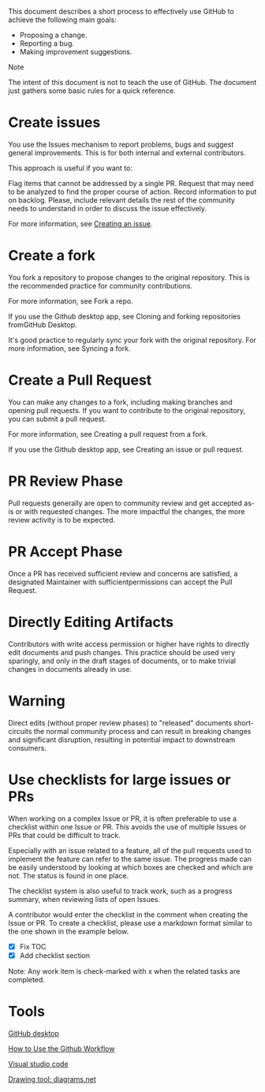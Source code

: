 
This document describes a short process to effectively use GitHub to achieve the following main goals:

- Proposing a change.
- Reporting a bug.
- Making improvement suggestions.

Note

The intent of this document is not to teach the use of GitHub. The document just gathers some basic rules for a quick reference.

# Create issues
You use the Issues mechanism to report problems, bugs and suggest general improvements. This is for both internal and external contributors.

This approach is useful if you want to:

Flag items that cannot be addressed by a single PR.
Request that may need to be analyzed to find the proper course of action.
Record information to put on backlog.
Please, include relevant details the rest of the community needs to understand in order to discuss the issue effectively.

For more information, see [Creating an issue](https://docs.github.com/en/issues/tracking-your-work-with-issues/creating-an-issue).

# Create a fork
You fork a repository to propose changes to the original repository. This is the recommended practice for community contributions.

For more information, see Fork a repo.

If you use the Github desktop app, see Cloning and forking repositories fromGitHub Desktop.

It's good practice to regularly sync your fork with the original repository. For more information, see Syncing a fork.

# Create a Pull Request
You can make any changes to a fork, including making branches and opening pull requests. If you want to contribute to the original repository, you can submit a pull request.

For more information, see Creating a pull request from a fork.

If you use the Github desktop app, see Creating an issue or pull request.

# PR Review Phase
Pull requests generally are open to community review and get accepted as-is or with requested changes. The more impactful the changes, the more review activity is to be expected.

# PR Accept Phase
Once a PR has received sufficient review and concerns are satisfied, a designated Maintainer with sufficientpermissions can accept the Pull Request.

# Directly Editing Artifacts
Contributors with write access permission or higher have rights to directly edit documents and push changes. This practice should be used very sparingly, and only in the draft stages of documents, or to make trivial changes in documents already in use.

# Warning

Direct edits (without proper review phases) to "released" documents short-circuits the normal community process and can result in breaking changes and significant disruption, resulting in potential impact to downstream consumers.

# Use checklists for large issues or PRs
When working on a complex Issue or PR, it is often preferable to use a checklist within one Issue or PR. This avoids the use of multiple Issues or PRs that could be difficult to track.

Especially with an issue related to a feature, all of the pull requests used to implement the feature can refer to the same issue. The progress made can be easily understood by looking at which boxes are checked and which are not. The status is found in one place.

The checklist system is also useful to track work, such as a progress summary, when reviewing lists of open Issues.

A contributor would enter the checklist in the comment when creating the Issue or PR. To create a checklist, please use a markdown format similar to the one shown in the example below.

- [x] Fix TOC
- [x] Add checklist section

Note: Any work item is check-marked with x when the related tasks are completed.

# Tools
[GitHub desktop](https://desktop.github.com/)

[How to Use the Github Workflow](https://www.youtube.com/watch?v=8UguQzmswC4)

[Visual studio code](https://code.visualstudio.com/)

[Drawing tool: diagrams.net](https://www.diagrams.net/)
